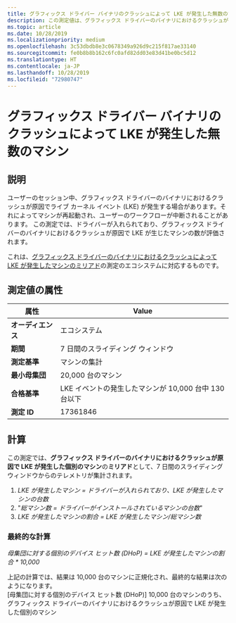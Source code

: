 ```yaml
---
title: グラフィックス ドライバー バイナリのクラッシュによって LKE が発生した無数のマシン
description: この測定値は、グラフィックス ドライバーのバイナリにおけるクラッシュが原因で LKE が発生した個別のマシンのミリアドとして、7 日間のスライディング ウィンドウからのテレメトリを集計したものです。
ms.topic: article
ms.date: 10/28/2019
ms.localizationpriority: medium
ms.openlocfilehash: 3c53dbdb8e3c0678349a926d9c215f817ae33140
ms.sourcegitcommit: fe0b8b8b162c6fc0afd82dd03e83d41be0bc5d12
ms.translationtype: HT
ms.contentlocale: ja-JP
ms.lasthandoff: 10/28/2019
ms.locfileid: "72980747"
---
```

# <a name="myriad-of-machines-that-had-an-lke-caused-by-a-crash-in-the-graphics-driver-binary"></a>グラフィックス ドライバー バイナリのクラッシュによって LKE が発生した無数のマシン

## <a name="description"></a>説明

ユーザーのセッション中、グラフィックス ドライバーのバイナリにおけるクラッシュが原因でライブ カーネル イベント (LKE) が発生する場合があります。それによってマシンが再起動され、ユーザーのワークフローが中断されることがあります。 この測定では、ドライバーが入れられており、グラフィックス ドライバーのバイナリにおけるクラッシュが原因で LKE が生じたマシンの数が評価されます。

これは、[グラフィックス ドライバーのバイナリにおけるクラッシュによって LKE が発生したマシンのミリアド](https://docs.microsoft.com/windows-hardware/drivers/dashboard/myriad-of-machines-that-had-lke-caused-by-crash-in-graphics-driver-binary-standard)の測定のエコシステムに対応するものです。

## <a name="measure-attributes"></a>測定値の属性

|属性|Value|
|----|----|
|**オーディエンス**|エコシステム|
|**期間**|7 日間のスライディング ウィンドウ|
|**測定基準**|マシンの集計|
|**最小母集団**|20,000 台のマシン|
|**合格基準**|LKE イベントの発生したマシンが 10,000 台中 130 台以下|
|**測定 ID**|17361846|

## <a name="calculation"></a>計算

この測定では、**グラフィックス ドライバーのバイナリにおけるクラッシュが原因で LKE が発生した個別のマシン**の**ミリアド**として、7 日間のスライディング ウィンドウからのテレメトリが集計されます。
1. *LKE が発生したマシン = ドライバーが入れられており、LKE が発生したマシンの台数*
2. "*総マシン数 = ドライバーがインストールされているマシンの台数*"
3. *LKE が発生したマシンの割合 = LKE が発生したマシン/総マシン数*

### <a name="final-calculation"></a>最終的な計算

*母集団に対する個別のデバイス ヒット数 (DHoP) = LKE が発生したマシンの割合 * 10,000*

上記の計算では、結果は 10,000 台のマシンに正規化され、最終的な結果は次のようになります。    
[母集団に対する個別のデバイス ヒット数 (DHoP)] 10,000 台のマシンのうち、グラフィックス ドライバーのバイナリにおけるクラッシュが原因で LKE が発生した個別のマシン
